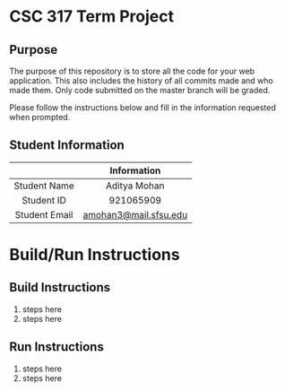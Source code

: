 # CSC 317 Term Project

## Purpose

The purpose of this repository is to store all the code for your web application. This also includes the history of all commits made and who made them. Only code submitted on the master branch will be graded.

Please follow the instructions below and fill in the information requested when prompted.

## Student Information

|               | Information   |
|:-------------:|:-------------:|
| Student Name  | Aditya Mohan  |
| Student ID    | 921065909     |
| Student Email | amohan3@mail.sfsu.edu    |



# Build/Run Instructions

## Build Instructions
1. steps here
2. steps here

## Run Instructions
1. steps here
2. steps here 
